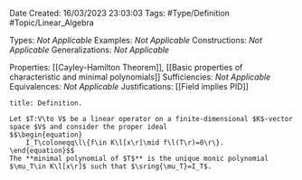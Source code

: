 <div class="topSpace"></div>

Date Created: 16/03/2023 23:03:03
Tags: #Type/Definition #Topic/Linear_Algebra

Types: _Not Applicable_
Examples: _Not Applicable_
Constructions: _Not Applicable_
Generalizations: _Not Applicable_

Properties: [[Cayley-Hamilton Theorem]], [[Basic properties of characteristic and minimal polynomials]]
Sufficiencies: _Not Applicable_
Equivalences: _Not Applicable_
Justifications: [[Field implies PID]]

``` ad-Definition
title: Definition.

Let $T:V\to V$ be a linear operator on a finite-dimensional $K$-vector space $V$ and consider the proper ideal
$$\begin{equation}
    I_T\coloneqq\l\{f\in K\l[x\r]\mid f\l(T\r)=0\r\}.
\end{equation}$$
The **minimal polynomial of $T$** is the unique monic polynomial $\mu_T\in K\l[x\r]$ such that $\sring{\mu_T}=I_T$.

```
